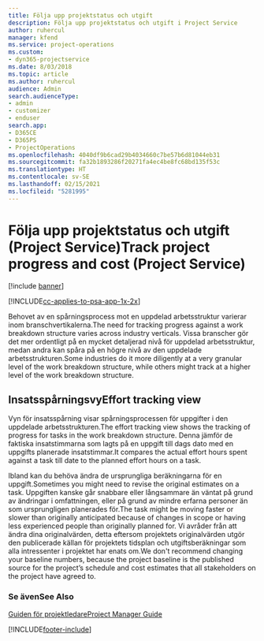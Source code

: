 ```yaml
---
title: Följa upp projektstatus och utgift
description: Följa upp projektstatus och utgift i Project Service
author: ruhercul
manager: kfend
ms.service: project-operations
ms.custom:
- dyn365-projectservice
ms.date: 8/03/2018
ms.topic: article
ms.author: ruhercul
audience: Admin
search.audienceType:
- admin
- customizer
- enduser
search.app:
- D365CE
- D365PS
- ProjectOperations
ms.openlocfilehash: 4040df9b6cad29b4034660c7be57b6d81044eb31
ms.sourcegitcommit: fa32b1893286f20271fa4ec4be8fc68bd135f53c
ms.translationtype: HT
ms.contentlocale: sv-SE
ms.lasthandoff: 02/15/2021
ms.locfileid: "5281995"
---
```

# <a name="track-project-progress-and-cost-project-service"></a><span data-ttu-id="b2948-103">Följa upp projektstatus och utgift (Project Service)</span><span class="sxs-lookup"><span data-stu-id="b2948-103">Track project progress and cost (Project Service)</span></span>

[!include [banner](../includes/psa-now-project-operations.md)]

[!INCLUDE[cc-applies-to-psa-app-1x-2x](../includes/cc-applies-to-psa-app-1x-2x.md)]

<span data-ttu-id="b2948-104">Behovet av en spårningsprocess mot en uppdelad arbetsstruktur varierar inom branschvertikalerna.</span><span class="sxs-lookup"><span data-stu-id="b2948-104">The need for tracking progress against a work breakdown structure varies across industry verticals.</span></span> <span data-ttu-id="b2948-105">Vissa branscher gör det mer ordentligt på en mycket detaljerad nivå för uppdelad arbetsstruktur, medan andra kan spåra på en högre nivå av den uppdelade arbetsstrukturen.</span><span class="sxs-lookup"><span data-stu-id="b2948-105">Some industries do it more diligently at a very granular level of the work breakdown structure, while others might track at a higher level of the work breakdown structure.</span></span>  
  
## <a name="effort-tracking-view"></a><span data-ttu-id="b2948-106">Insatsspårningsvy</span><span class="sxs-lookup"><span data-stu-id="b2948-106">Effort tracking view</span></span>  
<span data-ttu-id="b2948-107">Vyn för insatsspårning visar spårningsprocessen för uppgifter i den uppdelade arbetsstrukturen.</span><span class="sxs-lookup"><span data-stu-id="b2948-107">The effort tracking view shows the tracking of progress for tasks in the work breakdown structure.</span></span> <span data-ttu-id="b2948-108">Denna jämför de faktiska insatstimmarna som lagts på en uppgift till dags dato med en uppgifts planerade insatstimmar.</span><span class="sxs-lookup"><span data-stu-id="b2948-108">It compares the actual effort hours spent against a task till date to the planned effort hours on a task.</span></span>  
  
<span data-ttu-id="b2948-109">Ibland kan du behöva ändra de ursprungliga beräkningarna för en uppgift.</span><span class="sxs-lookup"><span data-stu-id="b2948-109">Sometimes you might need to revise the original estimates on a task.</span></span> <span data-ttu-id="b2948-110">Uppgiften kanske går snabbare eller långsammare än väntat på grund av ändringar i omfattningen, eller på grund av mindre erfarna personer än som ursprungligen planerades för.</span><span class="sxs-lookup"><span data-stu-id="b2948-110">The task might be moving faster or slower than originally anticipated because of changes in scope or having less experienced people than originally planned for.</span></span> <span data-ttu-id="b2948-111">Vi avråder från att ändra dina originalvärden, detta eftersom projektets originalvärden utgör den publicerade källan för projektets tidsplan och utgiftsberäkningar som alla intressenter i projektet har enats om.</span><span class="sxs-lookup"><span data-stu-id="b2948-111">We don't recommend changing your baseline numbers, because the project baseline is the published source for the project’s schedule and cost estimates that all stakeholders on the project have agreed to.</span></span>  
  
### <a name="see-also"></a><span data-ttu-id="b2948-112">Se även</span><span class="sxs-lookup"><span data-stu-id="b2948-112">See Also</span></span>  
 [<span data-ttu-id="b2948-113">Guiden för projektledare</span><span class="sxs-lookup"><span data-stu-id="b2948-113">Project Manager Guide</span></span>](../psa/project-manager-guide.md)


[!INCLUDE[footer-include](../includes/footer-banner.md)]